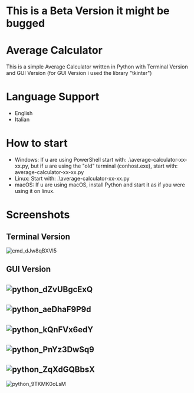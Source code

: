 # This is a Beta Version it might be bugged
# Average Calculator
This is a simple Average Calculator written in Python with Terminal Version and GUI Version (for GUI Version i used the library "tkinter")
# Language Support
- English
- Italian
# How to start
- Windows: If u are using PowerShell start with: .\average-calculator-xx-xx.py, but if u are using the "old" terminal (conhost.exe), start with: average-calculator-xx-xx.py
- Linux: Start with: .\average-calculator-xx-xx.py
- macOS: If u are using macOS, install Python and start it as if you were using it on linux.
# Screenshots
## Terminal Version
![cmd_dJw8qBXVI5](https://github.com/EightStrings/average-calculator/assets/109584823/27632fc6-8ffe-4530-bdaf-e0fb8573a805)
## GUI Version
![python_dZvUBgcExQ](https://github.com/EightStrings/average-calculator/assets/109584823/4258bbdd-0b4f-453d-ae8c-559b5c32383f)
---------------
![python_aeDhaF9P9d](https://github.com/EightStrings/average-calculator/assets/109584823/4fcb499b-59ea-4ba9-8e8e-f334795e3192)
---------------
![python_kQnFVx6edY](https://github.com/EightStrings/average-calculator/assets/109584823/175211e7-a24e-47b1-b972-34ba3edfbc13)
---------------
![python_PnYz3DwSq9](https://github.com/EightStrings/average-calculator/assets/109584823/ddf6c4fd-49e0-4f44-8287-596a58ba127a)
---------------
![python_ZqXdGQBbsX](https://github.com/EightStrings/average-calculator/assets/109584823/eac07448-25b9-4404-aee7-3a56e55a5e24)
---------------
![python_9TKMK0oLsM](https://github.com/EightStrings/average-calculator/assets/109584823/27b6ecc2-5f7b-4aa6-aa01-a118fea74633)

